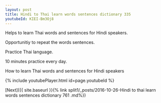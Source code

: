 ```yaml
---
layout: post
title: Hindi to Thai learn words sentences dictionary 335 
youtubeId: KIEI-Bm3Oj8
---
```

 
 
Helps to learn Thai words and sentences for Hindi speakers.

Opportunitiy to repeat the words sentences. 

Practice Thai language. 
 
10 minutes practice every day. 
 
How to learn Thai words and sentences for Hindi speakers 
 
{% include youtubePlayer.html id=page.youtubeId %}
 
 
[Next]({{ site.baseurl }}{% link  split1/_posts/2016-10-26-Hindi to thai learn words sentences dictionary 761 .md%})
 
